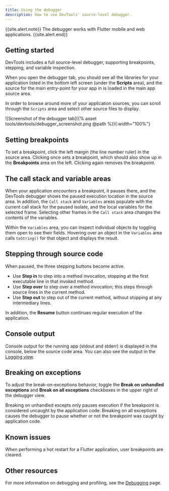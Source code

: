 ```yaml
---
title: Using the debugger
description: How to use DevTools' source-level debugger.
---
```


{{site.alert.note}}
  The debugger works with Flutter mobile and web applications.
{{site.alert.end}}

## Getting started

DevTools includes a full source-level debugger, supporting
breakpoints, stepping, and variable inspection.

When you open the debugger tab, you should see all the libraries
for your application listed in the bottom left screen
(under the **Scripts** area), and the source for the main
entry-point for your app in is loaded in the main app source area.

In order to browse around more of your application sources,
you can scroll through the `Scripts` area and select other
source files to display.

![Screenshot of the debugger tab]({% asset tools/devtools/debugger_screenshot.png @path %}){:width="100%"}

## Setting breakpoints

To set a breakpoint, click the left margin (the line number ruler)
in the source area. Clicking once sets a breakpoint, which should
also show up in the **Breakpoints** area on the left. Clicking
again removes the breakpoint.

## The call stack and variable areas

When your application encounters a breakpoint, it pauses there,
and the DevTools debugger shows the paused execution location 
in the source area. In addition, the `Call stack` and `Variables`
areas populate with the current call stack for the paused isolate,
and the local variables for the selected frame. Selecting other
frames in the `Call stack` area changes the contents of the variables.

Within the `Variables` area, you can inspect individual objects by
toggling them open to see their fields. Hovering over an object
in the `Variables` area calls `toString()` for that object and
displays the result.

## Stepping through source code

When paused, the three stepping buttons become active.

* Use **Step in** to step into a method invocation, stopping at
  the first executable line in that invoked method.
* Use **Step over** to step over a method invocation;
  this steps through source lines in the current method.
* Use **Step out** to step out of the current method,
  without stopping at any intermediary lines.

In addition, the **Resume** button continues regular
execution of the application.

## Console output

Console output for the running app (stdout and stderr) is 
displayed in the console, below the source code area.
You can also see the output in the [Logging view][].

## Breaking on exceptions

To adjust the break-on-exceptions behavior, toggle the
**Break on unhandled exceptions** and **Break on all exceptions**
checkboxes in the upper right of the debugger view.

Breaking on unhandled excepts only pauses execution if the
breakpoint is considered uncaught by the application code.
Breaking on all exceptions causes the debugger to pause 
whether or not the breakpoint was caught by application code.

## Known issues

When performing a hot restart for a Flutter application,
user breakpoints are cleared.

[Logging view]: /docs/development/tools/devtools/logging

## Other resources

For more information on debugging and profiling, see the
[Debugging][] page.

[Debugging]: /docs/testing/debugging
